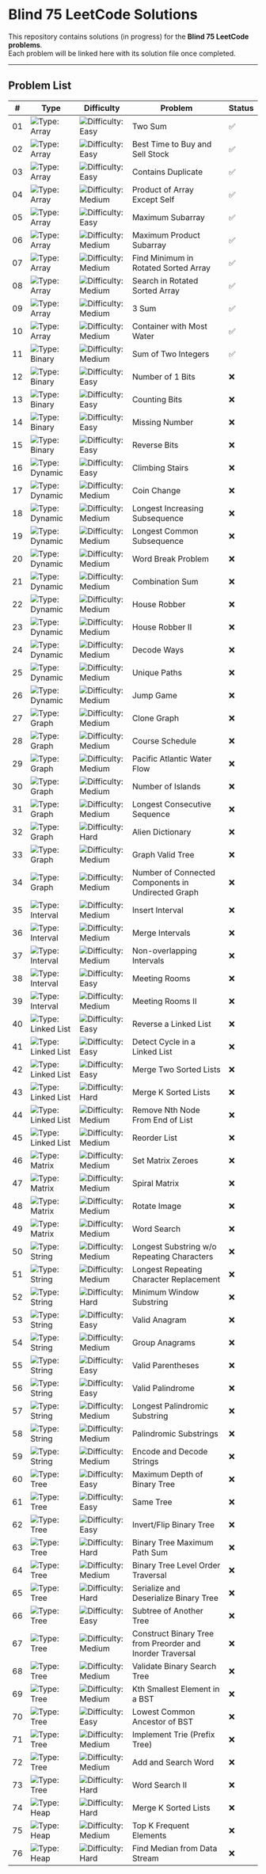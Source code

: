 # Blind 75 LeetCode Solutions

This repository contains solutions (in progress) for the **Blind 75 LeetCode problems**.  
Each problem will be linked here with its solution file once completed.

---

## Problem List

| #  | Type | Difficulty | Problem | Status |
|----|------|------------|---------|--------|
| 01 | ![Type: Array](https://img.shields.io/badge/Type-Array-blue) | ![Difficulty: Easy](https://img.shields.io/badge/Difficulty-Easy-brightgreen) | Two Sum | ✅ |
| 02 | ![Type: Array](https://img.shields.io/badge/Type-Array-blue) | ![Difficulty: Easy](https://img.shields.io/badge/Difficulty-Easy-brightgreen) | Best Time to Buy and Sell Stock | ✅ |
| 03 | ![Type: Array](https://img.shields.io/badge/Type-Array-blue) | ![Difficulty: Easy](https://img.shields.io/badge/Difficulty-Easy-brightgreen) | Contains Duplicate | ✅ |
| 04 | ![Type: Array](https://img.shields.io/badge/Type-Array-blue) | ![Difficulty: Medium](https://img.shields.io/badge/Difficulty-Medium-orange) | Product of Array Except Self | ✅ |
| 05 | ![Type: Array](https://img.shields.io/badge/Type-Array-blue) | ![Difficulty: Easy](https://img.shields.io/badge/Difficulty-Easy-brightgreen) | Maximum Subarray | ✅ |
| 06 | ![Type: Array](https://img.shields.io/badge/Type-Array-blue) | ![Difficulty: Medium](https://img.shields.io/badge/Difficulty-Medium-orange) | Maximum Product Subarray | ✅ |
| 07 | ![Type: Array](https://img.shields.io/badge/Type-Array-blue) | ![Difficulty: Medium](https://img.shields.io/badge/Difficulty-Medium-orange) | Find Minimum in Rotated Sorted Array | ✅ |
| 08 | ![Type: Array](https://img.shields.io/badge/Type-Array-blue) | ![Difficulty: Medium](https://img.shields.io/badge/Difficulty-Medium-orange) | Search in Rotated Sorted Array | ✅ |
| 09 | ![Type: Array](https://img.shields.io/badge/Type-Array-blue) | ![Difficulty: Medium](https://img.shields.io/badge/Difficulty-Medium-orange) | 3 Sum | ✅ |
| 10 | ![Type: Array](https://img.shields.io/badge/Type-Array-blue) | ![Difficulty: Medium](https://img.shields.io/badge/Difficulty-Medium-orange) | Container with Most Water | ✅ |
| 11 | ![Type: Binary](https://img.shields.io/badge/Type-Binary-purple) | ![Difficulty: Medium](https://img.shields.io/badge/Difficulty-Medium-orange) | Sum of Two Integers | ✅ |
| 12 | ![Type: Binary](https://img.shields.io/badge/Type-Binary-purple) | ![Difficulty: Easy](https://img.shields.io/badge/Difficulty-Easy-brightgreen) | Number of 1 Bits | ❌ |
| 13 | ![Type: Binary](https://img.shields.io/badge/Type-Binary-purple) | ![Difficulty: Easy](https://img.shields.io/badge/Difficulty-Easy-brightgreen) | Counting Bits | ❌ |
| 14 | ![Type: Binary](https://img.shields.io/badge/Type-Binary-purple) | ![Difficulty: Easy](https://img.shields.io/badge/Difficulty-Easy-brightgreen) | Missing Number | ❌ |
| 15 | ![Type: Binary](https://img.shields.io/badge/Type-Binary-purple) | ![Difficulty: Easy](https://img.shields.io/badge/Difficulty-Easy-brightgreen) | Reverse Bits | ❌ |
| 16 | ![Type: Dynamic](https://img.shields.io/badge/Type-Dynamic-teal) | ![Difficulty: Easy](https://img.shields.io/badge/Difficulty-Easy-brightgreen) | Climbing Stairs | ❌ |
| 17 | ![Type: Dynamic](https://img.shields.io/badge/Type-Dynamic-teal) | ![Difficulty: Medium](https://img.shields.io/badge/Difficulty-Medium-orange) | Coin Change | ❌ |
| 18 | ![Type: Dynamic](https://img.shields.io/badge/Type-Dynamic-teal) | ![Difficulty: Medium](https://img.shields.io/badge/Difficulty-Medium-orange) | Longest Increasing Subsequence | ❌ |
| 19 | ![Type: Dynamic](https://img.shields.io/badge/Type-Dynamic-teal) | ![Difficulty: Medium](https://img.shields.io/badge/Difficulty-Medium-orange) | Longest Common Subsequence | ❌ |
| 20 | ![Type: Dynamic](https://img.shields.io/badge/Type-Dynamic-teal) | ![Difficulty: Medium](https://img.shields.io/badge/Difficulty-Medium-orange) | Word Break Problem | ❌ |
| 21 | ![Type: Dynamic](https://img.shields.io/badge/Type-Dynamic-teal) | ![Difficulty: Medium](https://img.shields.io/badge/Difficulty-Medium-orange) | Combination Sum | ❌ |
| 22 | ![Type: Dynamic](https://img.shields.io/badge/Type-Dynamic-teal) | ![Difficulty: Medium](https://img.shields.io/badge/Difficulty-Medium-orange) | House Robber | ❌ |
| 23 | ![Type: Dynamic](https://img.shields.io/badge/Type-Dynamic-teal) | ![Difficulty: Medium](https://img.shields.io/badge/Difficulty-Medium-orange) | House Robber II | ❌ |
| 24 | ![Type: Dynamic](https://img.shields.io/badge/Type-Dynamic-teal) | ![Difficulty: Medium](https://img.shields.io/badge/Difficulty-Medium-orange) | Decode Ways | ❌ |
| 25 | ![Type: Dynamic](https://img.shields.io/badge/Type-Dynamic-teal) | ![Difficulty: Medium](https://img.shields.io/badge/Difficulty-Medium-orange) | Unique Paths | ❌ |
| 26 | ![Type: Dynamic](https://img.shields.io/badge/Type-Dynamic-teal) | ![Difficulty: Medium](https://img.shields.io/badge/Difficulty-Medium-orange) | Jump Game | ❌ |
| 27 | ![Type: Graph](https://img.shields.io/badge/Type-Graph-brown) | ![Difficulty: Medium](https://img.shields.io/badge/Difficulty-Medium-orange) | Clone Graph | ❌ |
| 28 | ![Type: Graph](https://img.shields.io/badge/Type-Graph-brown) | ![Difficulty: Medium](https://img.shields.io/badge/Difficulty-Medium-orange) | Course Schedule | ❌ |
| 29 | ![Type: Graph](https://img.shields.io/badge/Type-Graph-brown) | ![Difficulty: Medium](https://img.shields.io/badge/Difficulty-Medium-orange) | Pacific Atlantic Water Flow | ❌ |
| 30 | ![Type: Graph](https://img.shields.io/badge/Type-Graph-brown) | ![Difficulty: Medium](https://img.shields.io/badge/Difficulty-Medium-orange) | Number of Islands | ❌ |
| 31 | ![Type: Graph](https://img.shields.io/badge/Type-Graph-brown) | ![Difficulty: Medium](https://img.shields.io/badge/Difficulty-Medium-orange) | Longest Consecutive Sequence | ❌ |
| 32 | ![Type: Graph](https://img.shields.io/badge/Type-Graph-brown) | ![Difficulty: Hard](https://img.shields.io/badge/Difficulty-Hard-red) | Alien Dictionary | ❌ |
| 33 | ![Type: Graph](https://img.shields.io/badge/Type-Graph-brown) | ![Difficulty: Medium](https://img.shields.io/badge/Difficulty-Medium-orange) | Graph Valid Tree | ❌ |
| 34 | ![Type: Graph](https://img.shields.io/badge/Type-Graph-brown) | ![Difficulty: Medium](https://img.shields.io/badge/Difficulty-Medium-orange) | Number of Connected Components in Undirected Graph | ❌ |
| 35 | ![Type: Interval](https://img.shields.io/badge/Type-Interval-grey) | ![Difficulty: Medium](https://img.shields.io/badge/Difficulty-Medium-orange) | Insert Interval | ❌ |
| 36 | ![Type: Interval](https://img.shields.io/badge/Type-Interval-grey) | ![Difficulty: Medium](https://img.shields.io/badge/Difficulty-Medium-orange) | Merge Intervals | ❌ |
| 37 | ![Type: Interval](https://img.shields.io/badge/Type-Interval-grey) | ![Difficulty: Medium](https://img.shields.io/badge/Difficulty-Medium-orange) | Non-overlapping Intervals | ❌ |
| 38 | ![Type: Interval](https://img.shields.io/badge/Type-Interval-grey) | ![Difficulty: Easy](https://img.shields.io/badge/Difficulty-Easy-brightgreen) | Meeting Rooms | ❌ |
| 39 | ![Type: Interval](https://img.shields.io/badge/Type-Interval-grey) | ![Difficulty: Medium](https://img.shields.io/badge/Difficulty-Medium-orange) | Meeting Rooms II | ❌ |
| 40 | ![Type: Linked List](https://img.shields.io/badge/Type-Linked%20List-yellow) | ![Difficulty: Easy](https://img.shields.io/badge/Difficulty-Easy-brightgreen) | Reverse a Linked List | ❌ |
| 41 | ![Type: Linked List](https://img.shields.io/badge/Type-Linked%20List-yellow) | ![Difficulty: Easy](https://img.shields.io/badge/Difficulty-Easy-brightgreen) | Detect Cycle in a Linked List | ❌ |
| 42 | ![Type: Linked List](https://img.shields.io/badge/Type-Linked%20List-yellow) | ![Difficulty: Easy](https://img.shields.io/badge/Difficulty-Easy-brightgreen) | Merge Two Sorted Lists | ❌ |
| 43 | ![Type: Linked List](https://img.shields.io/badge/Type-Linked%20List-yellow) | ![Difficulty: Hard](https://img.shields.io/badge/Difficulty-Hard-red) | Merge K Sorted Lists | ❌ |
| 44 | ![Type: Linked List](https://img.shields.io/badge/Type-Linked%20List-yellow) | ![Difficulty: Medium](https://img.shields.io/badge/Difficulty-Medium-orange) | Remove Nth Node From End of List | ❌ |
| 45 | ![Type: Linked List](https://img.shields.io/badge/Type-Linked%20List-yellow) | ![Difficulty: Medium](https://img.shields.io/badge/Difficulty-Medium-orange) | Reorder List | ❌ |
| 46 | ![Type: Matrix](https://img.shields.io/badge/Type-Matrix-blueviolet) | ![Difficulty: Medium](https://img.shields.io/badge/Difficulty-Medium-orange) | Set Matrix Zeroes | ❌ |
| 47 | ![Type: Matrix](https://img.shields.io/badge/Type-Matrix-blueviolet) | ![Difficulty: Medium](https://img.shields.io/badge/Difficulty-Medium-orange) | Spiral Matrix | ❌ |
| 48 | ![Type: Matrix](https://img.shields.io/badge/Type-Matrix-blueviolet) | ![Difficulty: Medium](https://img.shields.io/badge/Difficulty-Medium-orange) | Rotate Image | ❌ |
| 49 | ![Type: Matrix](https://img.shields.io/badge/Type-Matrix-blueviolet) | ![Difficulty: Medium](https://img.shields.io/badge/Difficulty-Medium-orange) | Word Search | ❌ |
| 50 | ![Type: String](https://img.shields.io/badge/Type-String-pink) | ![Difficulty: Medium](https://img.shields.io/badge/Difficulty-Medium-orange) | Longest Substring w/o Repeating Characters | ❌ |
| 51 | ![Type: String](https://img.shields.io/badge/Type-String-pink) | ![Difficulty: Medium](https://img.shields.io/badge/Difficulty-Medium-orange) | Longest Repeating Character Replacement | ❌ |
| 52 | ![Type: String](https://img.shields.io/badge/Type-String-pink) | ![Difficulty: Hard](https://img.shields.io/badge/Difficulty-Hard-red) | Minimum Window Substring | ❌ |
| 53 | ![Type: String](https://img.shields.io/badge/Type-String-pink) | ![Difficulty: Easy](https://img.shields.io/badge/Difficulty-Easy-brightgreen) | Valid Anagram | ❌ |
| 54 | ![Type: String](https://img.shields.io/badge/Type-String-pink) | ![Difficulty: Medium](https://img.shields.io/badge/Difficulty-Medium-orange) | Group Anagrams | ❌ |
| 55 | ![Type: String](https://img.shields.io/badge/Type-String-pink) | ![Difficulty: Easy](https://img.shields.io/badge/Difficulty-Easy-brightgreen) | Valid Parentheses | ❌ |
| 56 | ![Type: String](https://img.shields.io/badge/Type-String-pink) | ![Difficulty: Easy](https://img.shields.io/badge/Difficulty-Easy-brightgreen) | Valid Palindrome | ❌ |
| 57 | ![Type: String](https://img.shields.io/badge/Type-String-pink) | ![Difficulty: Medium](https://img.shields.io/badge/Difficulty-Medium-orange) | Longest Palindromic Substring | ❌ |
| 58 | ![Type: String](https://img.shields.io/badge/Type-String-pink) | ![Difficulty: Medium](https://img.shields.io/badge/Difficulty-Medium-orange) | Palindromic Substrings | ❌ |
| 59 | ![Type: String](https://img.shields.io/badge/Type-String-pink) | ![Difficulty: Medium](https://img.shields.io/badge/Difficulty-Medium-orange) | Encode and Decode Strings | ❌ |
| 60 | ![Type: Tree](https://img.shields.io/badge/Type-Tree-green) | ![Difficulty: Easy](https://img.shields.io/badge/Difficulty-Easy-brightgreen) | Maximum Depth of Binary Tree | ❌ |
| 61 | ![Type: Tree](https://img.shields.io/badge/Type-Tree-green) | ![Difficulty: Easy](https://img.shields.io/badge/Difficulty-Easy-brightgreen) | Same Tree | ❌ |
| 62 | ![Type: Tree](https://img.shields.io/badge/Type-Tree-green) | ![Difficulty: Easy](https://img.shields.io/badge/Difficulty-Easy-brightgreen) | Invert/Flip Binary Tree | ❌ |
| 63 | ![Type: Tree](https://img.shields.io/badge/Type-Tree-green) | ![Difficulty: Hard](https://img.shields.io/badge/Difficulty-Hard-red) | Binary Tree Maximum Path Sum | ❌ |
| 64 | ![Type: Tree](https://img.shields.io/badge/Type-Tree-green) | ![Difficulty: Medium](https://img.shields.io/badge/Difficulty-Medium-orange) | Binary Tree Level Order Traversal | ❌ |
| 65 | ![Type: Tree](https://img.shields.io/badge/Type-Tree-green) | ![Difficulty: Hard](https://img.shields.io/badge/Difficulty-Hard-red) | Serialize and Deserialize Binary Tree | ❌ |
| 66 | ![Type: Tree](https://img.shields.io/badge/Type-Tree-green) | ![Difficulty: Easy](https://img.shields.io/badge/Difficulty-Easy-brightgreen) | Subtree of Another Tree | ❌ |
| 67 | ![Type: Tree](https://img.shields.io/badge/Type-Tree-green) | ![Difficulty: Medium](https://img.shields.io/badge/Difficulty-Medium-orange) | Construct Binary Tree from Preorder and Inorder Traversal | ❌ |
| 68 | ![Type: Tree](https://img.shields.io/badge/Type-Tree-green) | ![Difficulty: Medium](https://img.shields.io/badge/Difficulty-Medium-orange) | Validate Binary Search Tree | ❌ |
| 69 | ![Type: Tree](https://img.shields.io/badge/Type-Tree-green) | ![Difficulty: Medium](https://img.shields.io/badge/Difficulty-Medium-orange) | Kth Smallest Element in a BST | ❌ |
| 70 | ![Type: Tree](https://img.shields.io/badge/Type-Tree-green) | ![Difficulty: Easy](https://img.shields.io/badge/Difficulty-Easy-brightgreen) | Lowest Common Ancestor of BST | ❌ |
| 71 | ![Type: Tree](https://img.shields.io/badge/Type-Tree-green) | ![Difficulty: Medium](https://img.shields.io/badge/Difficulty-Medium-orange) | Implement Trie (Prefix Tree) | ❌ |
| 72 | ![Type: Tree](https://img.shields.io/badge/Type-Tree-darkorange) | ![Difficulty: Medium](https://img.shields.io/badge/Difficulty-Medium-orange) | Add and Search Word | ❌ |
| 73 | ![Type: Tree](https://img.shields.io/badge/Type-Tree-darkorange) | ![Difficulty: Hard](https://img.shields.io/badge/Difficulty-Hard-red) | Word Search II | ❌ |
| 74 | ![Type: Heap](https://img.shields.io/badge/Type-Heap-silver) | ![Difficulty: Hard](https://img.shields.io/badge/Difficulty-Hard-red) | Merge K Sorted Lists | ❌ |
| 75 | ![Type: Heap](https://img.shields.io/badge/Type-Heap-silver) | ![Difficulty: Medium](https://img.shields.io/badge/Difficulty-Medium-orange) | Top K Frequent Elements | ❌ |
| 76 | ![Type: Heap](https://img.shields.io/badge/Type-Heap-silver) | ![Difficulty: Hard](https://img.shields.io/badge/Difficulty-Hard-red) | Find Median from Data Stream | ❌ |
